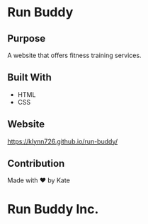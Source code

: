 # Run Buddy

## Purpose
A website that offers fitness training services.

## Built With
* HTML
* CSS

## Website
https://klynn726.github.io/run-buddy/

## Contribution
Made with ❤️ by Kate

# Run Buddy Inc.